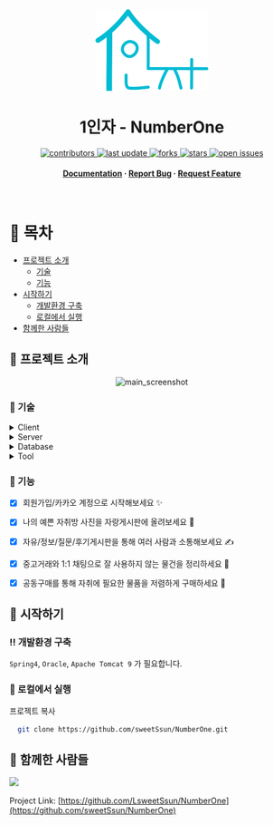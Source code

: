 <!--
Hey, thanks for using the awesome-readme-template template.  
If you have any enhancements, then fork this project and create a pull request 
or just open an issue with the label "enhancement".

Don't forget to give this project a star for additional support ;)
Maybe you can mention me or this repo in the acknowledgements too
-->

<!--
This README is a slimmed down version of the original one.
Removed sections:
- Screenshots
- Running Test
- Deployment
- FAQ
-->

<div align="center">

  <img src="NumberOne/src/main/webapp/resources/img/logo_bada.png" alt="logo" width="200" height="auto" />
  <h1>1인자 - NumberOne</h1>

  
<!-- Badges -->
<p>
  <a href="https://github.com/sweetSsun/NumberOne/graphs/contributors">
    <img src="https://img.shields.io/github/contributors/sweetSsun/NumberOne" alt="contributors" />
  </a>
  <a href="">
    <img src="https://img.shields.io/github/last-commit/sweetSsun/NumberOne" alt="last update" />
  </a>
  <a href="https://github.com/sweetSsun/NumberOne/network/members">
    <img src="https://img.shields.io/github/forks/sweetSsun/NumberOne" alt="forks" />
  </a>
  <a href="https://github.com/sweetSsun/NumberOne/stargazers">
    <img src="https://img.shields.io/github/stars/sweetSsun/NumberOne" alt="stars" />
  </a>
  <a href="https://github.com/sweetSsun/NumberOne/issues/">
    <img src="https://img.shields.io/github/issues/sweetSsun/NumberOne" alt="open issues" />
  </a>
</p>
   
<h4>
    <a href="https://github.com/sweetSsun/NumberOne">Documentation</a>
  <span> · </span>
    <a href="https://github.com/sweetSsun/NumberOne/issues/">Report Bug</a>
  <span> · </span>
    <a href="https://github.com/sweetSsun/NumberOne/issues/">Request Feature</a>
  </h4>
</div>

<br />

<!-- Table of Contents -->
# :notebook_with_decorative_cover: 목차

- [프로젝트 소개](#star2-프로젝트-소개)
  * [기술](#space_invader-기술)
  * [기능](#dart-기능)
- [시작하기](#toolbox-시작하기)
  * [개발환경 구축](#bangbang-개발환경-구축)
  * [로컬에서 실행](#running-로컬에서-실행)
- [함께한 사람들](#handshake-함께한-)
  

<!-- About the Project -->
## :star2: 프로젝트 소개

<div align="center"> 
  <img src="NumberOne/src/main/webapp/resources/img/main" alt="main_screenshot" />
</div>


<!-- TechStack -->
### :space_invader: 기술

<details>
  <summary>Client</summary>
  <ul>
    <li>HTML5 / CSS3</li>
    <li>JavaScript(ES6)</li>
    <li>jQuery</li>
    <li>BootStrap</li>
  </ul>
</details>

<details>
  <summary>Server</summary>
  <ul>
    <li>Java11</li>
  </ul>
</details>

<details>
<summary>Database</summary>
  <ul>
    <li>Oracle</li>
  </ul>
</details>

<details>
<summary>Tool</summary>
  <ul>
    <li>Spring4</li>
    <li>Apache Tomcat 9</li>
  </ul>
</details>

<!-- Features -->
### :dart: 기능

- [x] 회원가입/카카오 계정으로 시작해보세요 ✨
- [x] 나의 예쁜 자취방 사진을 자랑게시판에 올려보세요 🏡
- [x] 자유/정보/질문/후기게시판을 통해 여러 사람과 소통해보세요 ✍️
- [x] 중고거래와 1:1 채팅으로 잘 사용하지 않는 물건을 정리하세요 🚚 
- [x] 공동구매를 통해 자취에 필요한 물품을 저렴하게 구매하세요 🛒



<!-- Getting Started -->
## 	:toolbox: 시작하기

<!-- Prerequisites -->
### :bangbang: 개발환경 구축

`Spring4`, `Oracle`, `Apache Tomcat 9` 가 필요합니다.

<!-- Run Locally -->
### :running: 로컬에서 실행

프로젝트 복사

```bash
  git clone https://github.com/sweetSsun/NumberOne.git
```



<!-- Contact -->
## :handshake: 함께한 사람들

<a href="https://github.com/sweetSsun/NumberOne/graphs/contributors">
  <img src="https://contributors-img.web.app/image?repo=sweetSsun/NumberOne">
</a>

Project Link: [https://github.com/LsweetSsun/NumberOne](https://github.com/sweetSsun/NumberOne)
